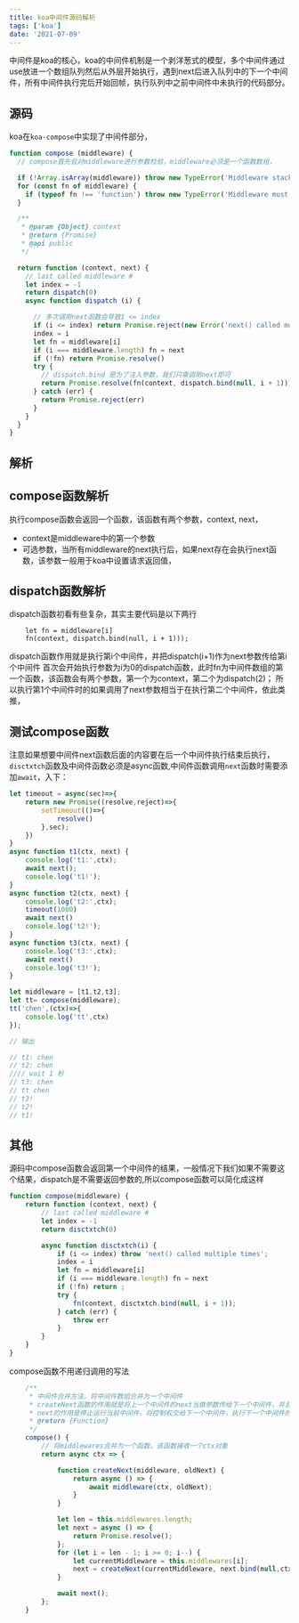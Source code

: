 ```yaml
---
title: koa中间件源码解析
tags: ['koa']
date: '2021-07-09'
---
```

中间件是koa的核心，koa的中间件机制是一个剥洋葱式的模型，多个中间件通过use放进一个数组队列然后从外层开始执行，遇到next后进入队列中的下一个中间件，所有中间件执行完后开始回帧，执行队列中之前中间件中未执行的代码部分。

## 源码

koa在`koa-compose`中实现了中间件部分，

```javascript
function compose (middleware) {
  // compose首先会对middleware进行参数检验，middleware必须是一个函数数组，

  if (!Array.isArray(middleware)) throw new TypeError('Middleware stack must be an array!')
  for (const fn of middleware) {
    if (typeof fn !== 'function') throw new TypeError('Middleware must be composed of functions!')
  }

  /**
   * @param {Object} context
   * @return {Promise}
   * @api public
   */

  return function (context, next) {
    // last called middleware #
    let index = -1
    return dispatch(0)
    async function dispatch (i) {

      // 多次调用next函数会导致1 <= index
      if (i <= index) return Promise.reject(new Error('next() called multiple times'))
      index = i
      let fn = middleware[i]
      if (i === middleware.length) fn = next
      if (!fn) return Promise.resolve()
      try {
        // dispatch.bind 是为了注入参数，我们只需调用next即可
        return Promise.resolve(fn(context, dispatch.bind(null, i + 1)));
      } catch (err) {
        return Promise.reject(err)
      }
    }
  }
}

```

## 解析

## compose函数解析

执行compose函数会返回一个函数，该函数有两个参数，context, next，

+ context是middleware中的第一个参数
+ 可选参数，当所有middleware的next执行后，如果next存在会执行next函数，该参数一般用于koa中设置请求返回值，

## dispatch函数解析

dispatch函数初看有些复杂，其实主要代码是以下两行

```
    let fn = middleware[i]
    fn(context, dispatch.bind(null, i + 1)));
```

dispatch函数作用就是执行第i个中间件，并把dispatch(i+1)作为next参数传给第i个中间件
首次会开始执行参数为i为0的dispatch函数，此时fn为中间件数组的第一个函数，该函数会有两个参数，第一个为context，第二个为dispatch(2)；
所以执行第1个中间件时的如果调用了next参数相当于在执行第二个中间件，依此类推，

## 测试compose函数

注意如果想要中间件next函数后面的内容要在后一个中间件执行结束后执行，`disctxtch`函数及中间件函数必须是async函数,中间件函数调用`next`函数时需要添加`await`，入下：

```javascript
let timeout = async(sec)=>{
    return new Promise((resolve,reject)=>{
        setTimeout(()=>{
            resolve()
        },sec);
    })
}
async function t1(ctx, next) {
    console.log('t1:',ctx);
    await next();
    console.log('t1!');
}
async function t2(ctx, next) {
    console.log('t2:',ctx);
    timeout(1000)
    await next()
    console.log('t2!');
}
async function t3(ctx, next) {
    console.log('t3:',ctx);
    await next()
    console.log('t3!');
}

let middleware = [t1,t2,t3];
let tt= compose(middleware);
tt('chen',(ctx)=>{
    console.log('tt',ctx)
});

// 输出

// t1: chen
// t2: chen
//// wait 1 秒
// t3: chen
// tt chen
// t3!
// t2!
// t1!
```

## 其他

源码中compose函数会返回第一个中间件的结果，一般情况下我们如果不需要这个结果，dispatch是不需要返回参数的,所以compose函数可以简化成这样

```javascript
function compose(middleware) {
    return function (context, next) {
        // last called middleware #
        let index = -1
        return disctxtch(0)

        async function disctxtch(i) {
            if (i <= index) throw 'next() called multiple times';
            index = i
            let fn = middleware[i]
            if (i === middleware.length) fn = next
            if (!fn) return ;
            try {
                fn(context, disctxtch.bind(null, i + 1));
            } catch (err) {
                throw err
            }
        }
    }
}
```

compose函数不用递归调用的写法

```javascript
    /**
     * 中间件合并方法，将中间件数组合并为一个中间件
     * createNext函数的作用就是将上一个中间件的next当做参数传给下一个中间件，并且将上下文ctx绑定当前中间件，当中间件执行完，调用next()的时候，其实就是去执行下一个中间件。
     * next的作用是停止运行当前中间件，将控制权交给下一个中间件，执行下一个中间件的next()之前的代码，当下一个中间件运行的代码遇到了next()，又会将代码执行权交给下下个中间件，当执行到最后一个中间件的时候，控制权发生反转，开始回头去执行之前所有中间件中剩下未执行的代码
     * @return {Function}
     */
    compose() {
        // 将middlewares合并为一个函数，该函数接收一个ctx对象
        return async ctx => {

            function createNext(middleware, oldNext) {
                return async () => {
                    await middleware(ctx, oldNext);
                }
            }

            let len = this.middlewares.length;
            let next = async () => {
                return Promise.resolve();
            };
            for (let i = len - 1; i >= 0; i--) {
                let currentMiddleware = this.middlewares[i];
                next = createNext(currentMiddleware, next.bind(null,ctx));
            }

            await next();
        };
    }
```
